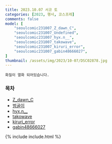```yaml
---
title: 2023.10.07 서코 토
categories: [2023, 행사, 코스프레]
comments: false
model: [
    "seoulcomic231007_Z_dawn_C",
    "seoulcomic231007_Undefined",
    "seoulcomic231007_hyx.n__",
    "seoulcomic231007_takowave",
    "seoulcomic231007_kiruri_error",
    "seoulcomic231007_gabin48666027",
]
thumbnail: /assets/img/2023/10-07/DSC02878.jpg
---
```


`화질이 열화 되어있습니다.`

### 목차
- [Z_dawn_C](#Z_dawn_C)
- [범골이](#범골이)
- [hyx.n__](#hyx.n__)
- [takowave](#takowave)
- [kiruri_error](#kiruri_error)
- [gabin48666027](#gabin48666027)

{% include include.html %}